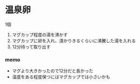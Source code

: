 # 温泉卵

1個

1. マグカップ程度の湯を沸かす
1. マグカップに卵を入れ、漬かりきるくらいに沸騰した湯を入れる
1. 12分待って取り出す


### memo

- マグより大きかったので12分だと長かった
- 温度をある程度保つにはマグカップでは小さいかも
